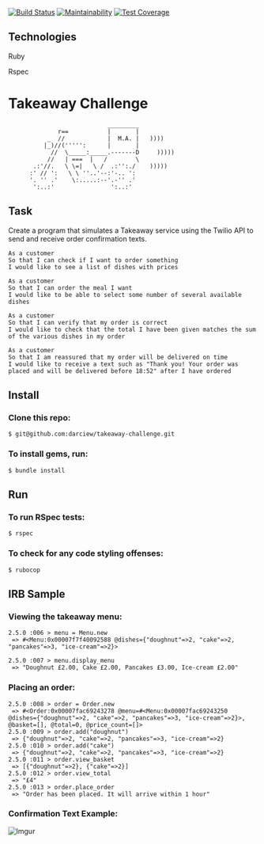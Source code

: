 [![Build Status](https://travis-ci.org/darciew/takeaway-challenge.svg?branch=master)](https://travis-ci.org/darciew/takeaway-challenge) [![Maintainability](https://api.codeclimate.com/v1/badges/a5b24dec13a5e6822dd2/maintainability)](https://codeclimate.com/github/darciew/takeaway-challenge/maintainability) [![Test Coverage](https://api.codeclimate.com/v1/badges/a5b24dec13a5e6822dd2/test_coverage)](https://codeclimate.com/github/darciew/takeaway-challenge/test_coverage)
## Technologies 

Ruby 

Rspec

Takeaway Challenge
==================
```
                            _________
              r==           |       |
           _  //            |  M.A. |   ))))
          |_)//(''''':      |       |
            //  \_____:_____.-------D     )))))
           //   | ===  |   /        \
       .:'//.   \ \=|   \ /  .:'':./    )))))
      :' // ':   \ \ ''..'--:'-.. ':
      '. '' .'    \:.....:--'.-'' .'
       ':..:'                ':..:'

 ```
Task
-------

Create a program that simulates a Takeaway service using the Twilio API to send and receive order confirmation texts.

```
As a customer
So that I can check if I want to order something
I would like to see a list of dishes with prices

As a customer
So that I can order the meal I want
I would like to be able to select some number of several available dishes

As a customer
So that I can verify that my order is correct
I would like to check that the total I have been given matches the sum of the various dishes in my order

As a customer
So that I am reassured that my order will be delivered on time
I would like to receive a text such as "Thank you! Your order was placed and will be delivered before 18:52" after I have ordered
```

Install
-----

### Clone this repo:
```
$ git@github.com:darciew/takeaway-challenge.git
```

### To install gems, run:
```
$ bundle install
```

Run
-----
### To run RSpec tests:
```
$ rspec
```

### To check for any code styling offenses:
```
$ rubocop
```

IRB Sample
-----

### Viewing the takeaway menu:
```
2.5.0 :006 > menu = Menu.new
 => #<Menu:0x00007f7f40092588 @dishes={"doughnut"=>2, "cake"=>2, "pancakes"=>3, "ice-cream"=>2}>
 
2.5.0 :007 > menu.display_menu
 => "Doughnut £2.00, Cake £2.00, Pancakes £3.00, Ice-cream £2.00"
```
### Placing an order:
```
2.5.0 :008 > order = Order.new
 => #<Order:0x00007fac69243278 @menu=#<Menu:0x00007fac69243250 @dishes={"doughnut"=>2, "cake"=>2, "pancakes"=>3, "ice-cream"=>2}>, @basket=[], @total=0, @price_count=[]>
2.5.0 :009 > order.add("doughnut")
 => {"doughnut"=>2, "cake"=>2, "pancakes"=>3, "ice-cream"=>2}
2.5.0 :010 > order.add("cake")
 => {"doughnut"=>2, "cake"=>2, "pancakes"=>3, "ice-cream"=>2}
2.5.0 :011 > order.view_basket
 => [{"doughnut"=>2}, {"cake"=>2}]
2.5.0 :012 > order.view_total
 => "£4"
2.5.0 :013 > order.place_order
 => "Order has been placed. It will arrive within 1 hour"
```

### Confirmation Text Example:

![Imgur](https://i.imgur.com/QSR4NP9.png?1)
